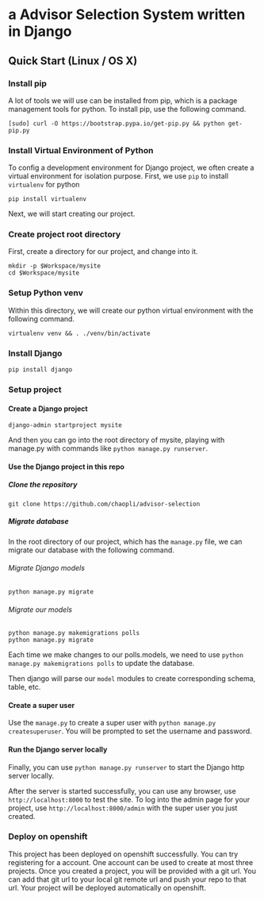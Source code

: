 # a Advisor Selection System written in Django
## Quick Start (Linux / OS X)
### Install pip
A lot of tools we will use can be installed from pip, which is a package management tools for python. To install pip, use the following command.
```shell
[sudo] curl -O https://bootstrap.pypa.io/get-pip.py && python get-pip.py
```

### Install Virtual Environment of Python
To config a development environment for Django project, we often create a virtual environment for isolation purpose. First, we use `pip` to install `virtualenv` for python
```shell
pip install virtualenv
```
Next, we will start creating our project.
### Create project root directory
First, create a directory for our project, and change into it.
```shell
mkdir -p $Workspace/mysite
cd $Workspace/mysite
```

### Setup Python venv
Within this directory, we will create our python virtual environment with the following command.
```shell
virtualenv venv && . ./venv/bin/activate
```

### Install Django

```shell
pip install django
```

### Setup project
#### Create a Django project
```shell
django-admin startproject mysite
```
And then you can go into the root directory of mysite, playing with manage.py with commands like `python manage.py runserver`.

#### Use the Django project in this repo
##### Clone the repository
```shell
git clone https://github.com/chaopli/advisor-selection
```

##### Migrate database
In the root directory of our project, which has the `manage.py` file, we can migrate our database with the following command.
###### Migrate Django models
```shell
python manage.py migrate
```
###### Migrate our models
```shell
python manage.py makemigrations polls
python manage.py migrate 
```
Each time we make changes to our polls.models, we need to use `python manage.py makemigrations polls` to update the database.

Then django will parse our `model` modules to create corresponding schema, table, etc.
#### Create a super user
Use the `manage.py` to create a super user with `python manage.py createsuperuser`. You will be prompted to set the username and password.

#### Run the Django server locally
Finally, you can use `python manage.py runserver` to start the Django http server locally.

After the server is started successfully, you can use any browser, use `http://localhost:8000` to test the site.
To log into the admin page for your project, use `http://localhost:8000/admin` with the super user you just created.

### Deploy on openshift
This project has been deployed on openshift successfully. You can try registering for a account. One account can be used to create at most three projects.
Once you created a project, you will be provided with a git url. You can add that git url to your local git remote url and push your repo to that url.
Your project will be deployed automatically on openshift.
